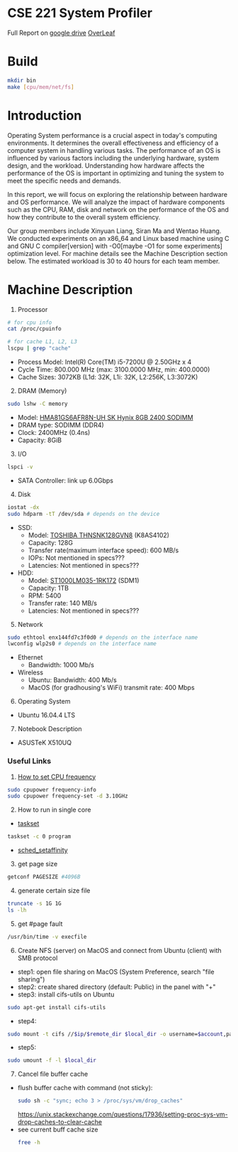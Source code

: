 # CSE 221 System Profiler

Full Report on [google drive](https://drive.google.com/file/d/1gzSMchWW5IhgmUmyG1VDGNeFmQIP_grI/view?usp=sharing) [OverLeaf](https://www.overleaf.com/read/trttfkjfsvgq)

# Build
```sh
mkdir bin
make [cpu/mem/net/fs]
```

# Introduction
Operating System performance is a crucial aspect in today's computing environments. It determines the overall effectiveness and efficiency of a computer system in handling various tasks. The performance of an OS is influenced by various factors including the underlying hardware, system design, and the workload. Understanding how hardware affects the performance of the OS is important in optimizing and tuning the system to meet the specific needs and demands.

In this report, we will focus on exploring the relationship between hardware and OS performance. We will analyze the impact of hardware components such as the CPU, RAM, disk and network on the performance of the OS and how they contribute to the overall system efficiency.

Our group members include Xinyuan Liang, Siran Ma and Wentao Huang. We conducted experiments on an x86_64 and Linux based machine using C and GNU C compiler[version] with -O0[maybe -O1 for some experiments] optimization level. For machine details see the Machine Description section below. The estimated workload is 30 to 40 hours for each team member.

# Machine Description
1. Processor
```sh
# for cpu info
cat /proc/cpuinfo

# for cache L1, L2, L3
lscpu | grep "cache"
```
- Process Model: Intel(R) Core(TM) i5-7200U @ 2.50GHz x 4
- Cycle Time: 800.000 MHz (max: 3100.0000 MHz, min: 400.0000)
- Cache Sizes: 3072KB (L1d: 32K, L1i: 32K, L2:256K, L3:3072K)
2. DRAM (Memory)
```sh
sudo lshw -C memory
```
- Model: [HMA81GS6AFR8N-UH SK Hynix 8GB 2400 SODIMM](https://memory.net/product/hma81gs6afr8n-uh-sk-hynix-1x-8gb-ddr4-2400-sodimm-pc4-19200t-s-single-rank-x8-module/)
- DRAM type: SODIMM (DDR4)
- Clock: 2400MHz (0.4ns)
- Capacity: 8GiB
3. I/O
```sh
lspci -v
```
- SATA Controller: link up 6.0Gbps
4. Disk
```sh
iostat -dx
sudo hdparm -tT /dev/sda # depends on the device
```
- SSD: 
  - Model: [TOSHIBA THNSNK128GVN8](https://smarthdd.com/database/TOSHIBA-THNSNK128GVN8/K8AS4102/) (K8AS4102)
  - Capacity: 128G
  - Transfer rate(maximum interface speed): 600 MB/s
  - IOPs: Not mentioned in specs???
  - Latencies: Not mentioned in specs???
- HDD: 
    - Model: [ST1000LM035-1RK172](https://www.disctech.com/Seagate-ST1000LM035-1TB-SATA-Hard-Drive) (SDM1) 
    - Capacity: 1TB 
    - RPM: 5400
    - Transfer rate: 140 MB/s
    - Latencies: Not mentioned in specs???
5. Network
```sh
sudo ethtool enx144fd7c3f0d0 # depends on the interface name
lwconfig wlp2s0 # depends on the interface name
```
- Ethernet
  - Bandwidth: 1000 Mb/s
- Wireless
  - Ubuntu: Bandwidth: 400 Mb/s
  - MacOS (for gradhousing's WiFi) transmit rate: 400 Mbps
6. Operating System
- Ubuntu 16.04.4 LTS
7. Notebook Description
- ASUSTeK X510UQ

### Useful Links
1. [How to set CPU frequency](https://manpages.ubuntu.com/manpages/impish/man1/cpupower-frequency-set.1.html)
```sh
sudo cpupower frequency-info
sudo cpupower frequency-set -d 3.10GHz
```
2. How to run in single core
- [taskset](https://askubuntu.com/questions/483824/how-to-run-a-program-with-only-one-cpu-core)
```sh
taskset -c 0 program
```
- [sched_setaffinity](https://man7.org/linux/man-pages/man2/sched_setaffinity.2.html)
3. get page size
```sh
getconf PAGESIZE #4096B
```
4. generate certain size file
```sh
truncate -s 1G 1G
ls -lh
```
5. get #page fault
```sh
/usr/bin/time -v execfile
```
6. Create NFS (server) on MacOS and connect from Ubuntu (client) with SMB protocol
- step1: open file sharing on MacOS (System Preference, search "file sharing")
- step2: create shared directory (default: Public) in the panel with "+"
- step3: install cifs-utils on Ubuntu 
```sh
sudo apt-get install cifs-utils
```
- step4: 
```sh
sudo mount -t cifs //$ip/$remote_dir $local_dir -o username=$account,password=$password,nounix
```
- step5:
```sh
sudo umount -f -l $local_dir
```
7. Cancel file buffer cache
- flush buffer cache with command (not sticky):
  ```sh
  sudo sh -c "sync; echo 3 > /proc/sys/vm/drop_caches"
  ```
  https://unix.stackexchange.com/questions/17936/setting-proc-sys-vm-drop-caches-to-clear-cache
- see current buff cache size
  ```sh
  free -h
  ```
